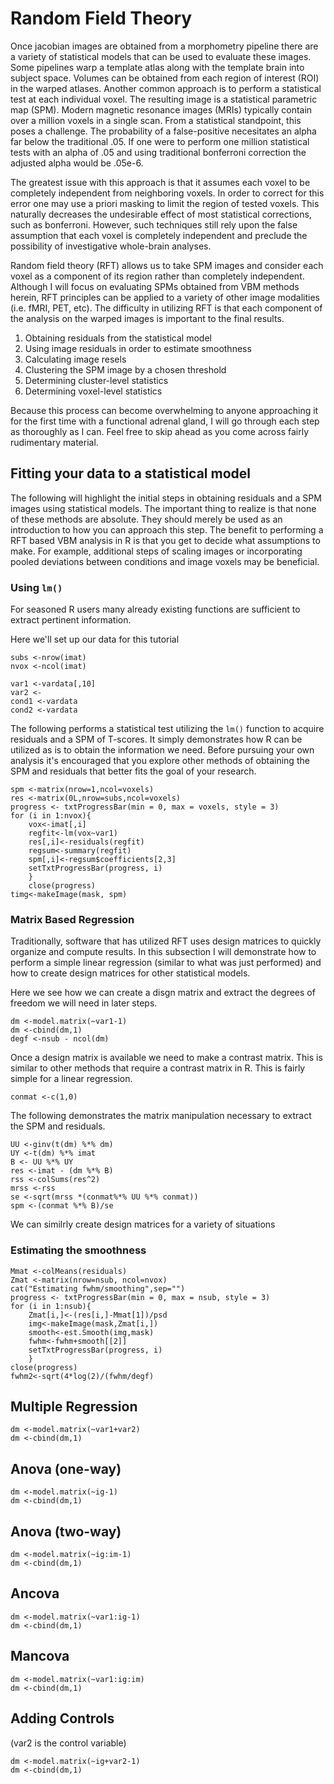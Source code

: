 # Random Field Theory

Once jacobian images are obtained from a morphometry pipeline there are a variety of statistical models that can be used to evaluate these images. Some pipelines warp a template atlas along with the template brain into subject space. Volumes can be obtained from each region of interest (ROI) in the warped atlases. Another common approach is to perform a statistical test at each individual voxel. The resulting image is a statistical parametric map (SPM). Modern magnetic resonance images (MRIs) typically contain over a million voxels in a single scan. From a statistical standpoint, this poses a challenge. The probability of a false-positive necesitates an alpha far below the traditional .05. If one were to perform one million statistical tests with an alpha of .05 and using traditional bonferroni correction the adjusted alpha would be .05e-6. 

The greatest issue with this approach is that it assumes each voxel to be completely independent from neighboring voxels. In order to correct for this error one may use a priori masking to limit the region of tested voxels. This naturally decreases the undesirable effect of most statistical corrections, such as bonferroni. However, such techniques still rely upon the false assumption that each voxel is completely independent and preclude the possibility of investigative whole-brain analyses. 

Random field theory (RFT) allows us to take SPM images and consider each voxel as a component of its region rather than completely independent. Although I will focus on evaluating SPMs obtained from VBM methods herein, RFT principles can be applied to a variety of other image modalities (i.e. fMRI, PET, etc). The difficulty in utilizing RFT is that each component of the analysis on the warped images is important to the final results.

1. Obtaining residuals from the statistical model
2. Using image residuals in order to estimate smoothness
3. Calculating image resels
4. Clustering the SPM image by a chosen threshold
5. Determining cluster-level statistics
6. Determining voxel-level statistics

Because this process can become overwhelming to anyone approaching it for the first time with a functional adrenal gland, I will go through each step as thoroughly as I can. Feel free to skip ahead as you come across fairly rudimentary material.

## Fitting your data to a statistical model

The following will highlight the initial steps in obtaining residuals and a SPM images using statistical models. The important thing to realize is that none of these methods are absolute. They should merely be used as an introduction to how you can approach this step. The benefit to performing a RFT based VBM analysis in R is that you get to decide what assumptions to make. For example, additional steps of scaling images or incorporating pooled deviations between conditions and image voxels may be beneficial.

### Using `lm()`

For seasoned R users many already existing functions are sufficient to extract pertinent information. 

Here we'll set up our data for this tutorial
```
subs <-nrow(imat)
nvox <-ncol(imat)

var1 <-vardata[,10]
var2 <-
cond1 <-vardata
cond2 <-vardata
```

The following performs a statistical test utilizing the `lm()` function to acquire residuals and a SPM of T-scores. It simply demonstrates how R can be utilized as is to obtain the information we need. Before pursuing your own analysis it's encouraged that you explore other methods of obtaining the SPM and residuals that better fits the goal of your research.

```
spm <-matrix(nrow=1,ncol=voxels)
res <-matrix(0L,nrow=subs,ncol=voxels)
progress <- txtProgressBar(min = 0, max = voxels, style = 3)
for (i in 1:nvox){
	vox<-imat[,i]
	regfit<-lm(vox~var1)
	res[,i]<-residuals(regfit)
	regsum<-summary(regfit)
	spm[,i]<-regsum$coefficients[2,3]
	setTxtProgressBar(progress, i)
	}
	close(progress)
timg<-makeImage(mask, spm)
```

### Matrix Based Regression

Traditionally, software that has utilized RFT uses design matrices to quickly organize and compute results. In this subsection I will demonstrate how to perform a simple linear regression (similar to what was just performed) and how to create design matrices for other statistical models.

Here we see how we can create a disgn matrix and extract the degrees of freedom we will need in later steps.

```
dm <-model.matrix(~var1-1)
dm <-cbind(dm,1)
degf <-nsub - ncol(dm)
```

Once a design matrix is available we need to make a contrast matrix. This is similar to other methods that require a contrast matrix in R. This is fairly simple for a linear regression.

```
conmat <-c(1,0)
```

The following demonstrates the matrix manipulation necessary to extract the SPM and residuals.

```
UU <-ginv(t(dm) %*% dm)
UY <-t(dm) %*% imat
B <- UU %*% UY
res <-imat - (dm %*% B)
rss <-colSums(res^2)
mrss <-rss
se <-sqrt(mrss *(conmat%*% UU %*% conmat))
spm <-(conmat %*% B)/se
```
We can similrly create design matrices for a variety of situations

### Estimating the smoothness
```
Mmat <-colMeans(residuals)
Zmat <-matrix(nrow=nsub, ncol=nvox)
cat("Estimating fwhm/smoothing",sep="")
progress <- txtProgressBar(min = 0, max = nsub, style = 3)
for (i in 1:nsub){
	Zmat[i,]<-(res[i,]-Mmat[1])/psd
	img<-makeImage(mask,Zmat[i,])
	smooth<-est.Smooth(img,mask)
	fwhm<-fwhm+smooth[[2]]
	setTxtProgressBar(progress, i)
	}
close(progress)
fwhm2<-sqrt(4*log(2)/(fwhm/degf)
```

Multiple Regression
-------------------
```
dm <-model.matrix(~var1+var2)
dm <-cbind(dm,1)
```

Anova (one-way)
---------------

```
dm <-model.matrix(~ig-1)
dm <-cbind(dm,1)
```

Anova (two-way)
---------------
```
dm <-model.matrix(~ig:im-1)
dm <-cbind(dm,1)
```

Ancova
------
```
dm <-model.matrix(~var1:ig-1)
dm <-cbind(dm,1)
```

Mancova
-------
```
dm <-model.matrix(~var1:ig:im)
dm <-cbind(dm,1)
```

Adding Controls
---------------
(var2 is the control variable)
```
dm <-model.matrix(~ig+var2-1)
dm <-cbind(dm,1)
```
